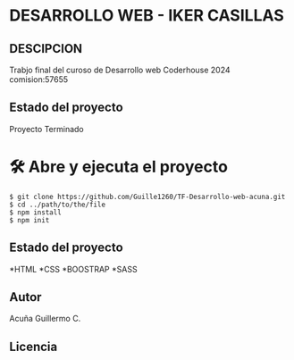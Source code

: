 
<h1 > DESARROLLO WEB - IKER CASILLAS </h1>

<h2 > DESCIPCION</h2>
    <p>
        Trabjo final del curoso de Desarrollo web
        Coderhouse 2024 
        comision:57655
    </p>
        
    

<h2 > Estado del proyecto</h2>
   <p>
        Proyecto Terminado
    </p>
    


# 🛠️ Abre y ejecuta el proyecto

```
$ git clone https://github.com/Guille1260/TF-Desarrollo-web-acuna.git
$ cd ../path/to/the/file
$ npm install
$ npm init
```

<h2 > Estado del proyecto</h2>
   <p>
        *HTML
        *CSS
        *BOOSTRAP
        *SASS
   </p>

<h2 >Autor</h2>
   Acuña Guillermo C. 


<h2 > Licencia</h2>